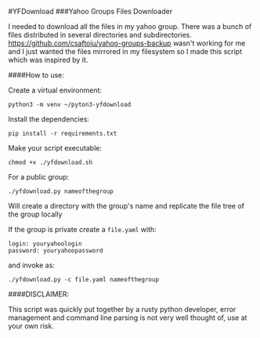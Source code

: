 #YFDownload
###Yahoo Groups Files Downloader

I needed to download all the files in my yahoo group. There was a bunch of files distributed in several
directories and subdirectories. https://github.com/csaftoiu/yahoo-groups-backup wasn't working
for me and I just wanted the files mirrored in my filesystem so I made this script
which was inspired by it.

####How to use:

Create a virtual environment:

`python3 -m venv ~/pyton3-yfdownload` 

Install the dependencies:

`pip install -r requirements.txt`

Make your script executable:

`chmod +x ./yfdownload.sh`

For a public group:

`./yfdownload.py nameofthegroup`

Will create a directory with the group's name and replicate the file tree of the group locally

If the group is private create a `file.yaml` with:

```$xslt
login: youryahoologin
password: youryahoopassword
```

and invoke as:

`./yfdownload.py -c file.yaml nameofthegroup`


####DISCLAIMER:

This script was quickly put together by a rusty python developer, error management and command line
parsing is not very well thought of, use at your own risk.